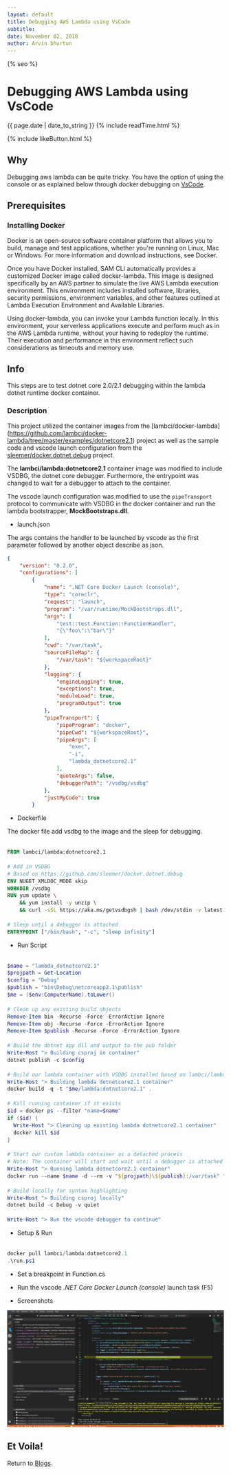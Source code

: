 ```yaml
---
layout: default
title: Debugging AWS Lambda using VsCode
subtitle:
date: November 02, 2018
author: Arvin bhurtun
---
```

{% seo %}

# Debugging AWS Lambda using VsCode

{{ page.date | date_to_string }} {% include readTime.html %}

{% include likeButton.html %}

## Why

Debugging aws lambda can be quite tricky. You have the option of using the console or as explained below through docker debugging on [VsCode](https://code.visualstudio.com/).

## Prerequisites

### Installing Docker

Docker is an open-source software container platform that allows you to build, manage and test applications, whether you're running on Linux, Mac or Windows. For more information and download instructions, see Docker.

Once you have Docker installed, SAM CLI automatically provides a customized Docker image called docker-lambda. This image is designed specifically by an AWS partner to simulate the live AWS Lambda execution environment. This environment includes installed software, libraries, security permissions, environment variables, and other features outlined at Lambda Execution Environment and Available Libraries.

Using docker-lambda, you can invoke your Lambda function locally. In this environment, your serverless applications execute and perform much as in the AWS Lambda runtime, without your having to redeploy the runtime. Their execution and performance in this environment reflect such considerations as timeouts and memory use.

## Info

This steps are to test dotnet core 2.0/2.1 debugging within the lambda dotnet runtime docker container.

### Description

This project utilized the container images from the [lambci/docker-lambda] (https://github.com/lambci/docker-lambda/tree/master/examples/dotnetcore2.1) project as well as the sample code and vscode launch configuration from the [sleemer/docker.dotnet.debug](https://github.com/sleemer/docker.dotnet.debug) project.

The __lambci/lambda:dotnetcore2.1__ container image was modified to include VSDBG, the dotnet core debugger. Furthermore, the entrypoint was changed to wait for a debugger to attach to the container.

The vscode launch configuration was modified to use the `pipeTransport` protocol to communicate with VSDBG in the docker container and run the lambda bootstrapper, __MockBootstraps.dll__.

- launch.json

The args contains the handler to be launched by vscode as the first parameter followed by another object describe as json.

```json
{
    "version": "0.2.0",
    "configurations": [
        {
            "name": ".NET Core Docker Launch (console)",
            "type": "coreclr",
            "request": "launch",
            "program": "/var/runtime/MockBootstraps.dll",
            "args": [
                "test::test.Function::FunctionHandler",
                "{\"foo\":\"bar\"}"
            ],
            "cwd": "/var/task",
            "sourceFileMap": {
                "/var/task": "${workspaceRoot}"
            },
            "logging": {
                "engineLogging": true,
                "exceptions": true,
                "moduleLoad": true,
                "programOutput": true
            },
            "pipeTransport": {
                "pipeProgram": "docker",
                "pipeCwd": "${workspaceRoot}",
                "pipeArgs": [
                    "exec",
                    "-i",
                    "lambda_dotnetcore2.1"
                ],
                "quoteArgs": false,
                "debuggerPath": "/vsdbg/vsdbg"
            },
            "justMyCode": true
        }
```

- Dockerfile

The docker file add vsdbg to the image and the sleep for debugging.

```dockerfile

FROM lambci/lambda:dotnetcore2.1

# Add in VSDBG
# Based on https://github.com/sleemer/docker.dotnet.debug
ENV NUGET_XMLDOC_MODE skip
WORKDIR /vsdbg
RUN yum update \
    && yum install -y unzip \
    && curl -sSL https://aka.ms/getvsdbgsh | bash /dev/stdin -v latest -l /vsdbg

# Sleep until a debugger is attached
ENTRYPOINT ["/bin/bash", "-c", "sleep infinity"]

```

- Run Script

```powershell

$name = "lambda_dotnetcore2.1"
$projpath = Get-Location
$config = "Debug"
$publish = "bin\Debug\netcoreapp2.1\publish"
$me = ($env:ComputerName).toLower()

# Clean up any existing build objects
Remove-Item bin -Recurse -Force -ErrorAction Ignore
Remove-Item obj -Recurse -Force -ErrorAction Ignore
Remove-Item $publish -Recurse -Force -ErrorAction Ignore

# Build the dotnet app dll and output to the pub folder
Write-Host "> Building csproj in container"
dotnet publish -c $config

# Build our lambda container with VSDBG installed based on lambci/lambda:dotnetcore2.1
Write-Host "> Building lambda dotnetcore2.1 container"
docker build -q -t "$me/lambda:dotnetcore2.1" .

# Kill running container if it exists
$id = docker ps --filter "name=$name"
if ($id) {
  Write-Host "> Cleaning up existing lambda dotnetcore2.1 container"
  docker kill $id
}

# Start our custom lambda container as a detached process
# Note: The container will start and wait until a debugger is attached
Write-Host "> Running lambda dotnetcore2.1 container"
docker run --name $name -d --rm -v "${projpath}\${publish}:/var/task" "$me/lambda:dotnetcore2.1"

# Build locally for syntax highlighting
Write-Host "> Building csproj locally"
dotnet build -c Debug -v quiet

Write-Host "> Run the vscode debugger to continue"

```

- Setup & Run

```powershell

docker pull lambci/lambda:dotnetcore2.1
.\run.ps1

```

- Set a breakpoint in Function.cs
- Run the vscode _.NET Core Docker Launch (console)_ launch task (F5)

- Screenshots

![Debugging Lambda](../img/debugging_lambda.png "Debugging Lambda")

Et Voila!
---

Return to [Blogs](../index.md).